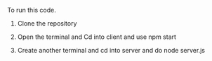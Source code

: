 To run this code.

1. Clone the repository

2. Open the terminal and Cd into client and use npm start

3. Create another terminal and cd into server and do node server.js